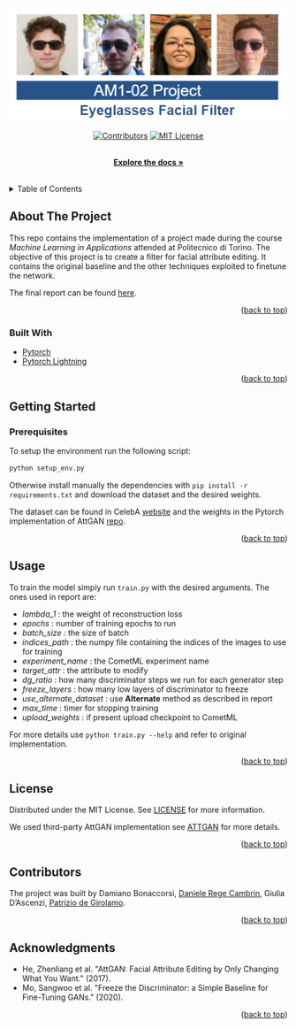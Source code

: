 
<div id="top"></div>
<!--
*** Thanks for checking out the Best-README-Template. If you have a suggestion
*** that would make this better, please fork the repo and create a pull request
*** or simply open an issue with the tag "enhancement".
*** Don't forget to give the project a star!
*** Thanks again! Now go create something AMAZING! :D
-->



<!-- PROJECT SHIELDS -->
<!--
*** I'm using markdown "reference style" links for readability.
*** Reference links are enclosed in brackets [ ] instead of parentheses ( ).
*** See the bottom of this document for the declaration of the reference variables
*** for contributors-url, forks-url, etc. This is an optional, concise syntax you may use.
*** https://www.markdownguide.org/basic-syntax/#reference-style-links
-->
<div align="center">

<h3 align="center"><img src=titolo.PNG></h3>

[![Contributors][contributors-shield]][contributors-url]
[![MIT License][license-shield]][license-url]

  <p align="center">
    <br />
    <a href="https://github.com/MLinApp-polito/mla-prj-02-am1.git/doc"><strong>Explore the docs »</strong></a>
    <br />
    <br />
  </p>
</div>



<!-- TABLE OF CONTENTS -->
<details>
  <summary>Table of Contents</summary>
  <ol>
    <li>
      <a href="#about-the-project">About The Project</a>
      <ul>
        <li><a href="#built-with">Built With</a></li>
      </ul>
    </li>
    <li>
      <a href="#getting-started">Getting Started</a>
      <ul>
        <li><a href="#prerequisites">Prerequisites</a></li>
        <li><a href="#installation">Installation</a></li>
      </ul>
    </li>
    <li><a href="#usage">Usage</a></li>
    <li><a href="#roadmap">Roadmap</a></li>
    <li><a href="#contributing">Contributing</a></li>
    <li><a href="#license">License</a></li>
    <li><a href="#contact">Contact</a></li>
    <li><a href="#acknowledgments">Acknowledgments</a></li>
  </ol>
</details>



<!-- ABOUT THE PROJECT -->
## About The Project

This repo contains the implementation of a project made during the course *Machine Learning in Applications* attended at Politecnico di Torino. 
The objective of this project is to create a filter for facial attribute editing. It contains the original baseline and the
other techniques exploited to finetune the network.

The final report can be found [here](doc/report.pdf).

<p align="right">(<a href="#top">back to top</a>)</p>



### Built With

- [Pytorch](https://pytorch.org/)
- [Pytorch Lightning](https://www.pytorchlightning.ai/)


<p align="right">(<a href="#top">back to top</a>)</p>


<!-- GETTING STARTED -->
## Getting Started

### Prerequisites

To setup the environment run the following script:  
  ```bash
  python setup_env.py
  ```
Otherwise install manually the dependencies with `pip install -r requirements.txt` and download the dataset and the desired weights.

The dataset can be found in CelebA [website](http://mmlab.ie.cuhk.edu.hk/projects/CelebA.html) and the weights in the Pytorch
implementation of AttGAN [repo](https://github.com/elvisyjlin/AttGAN-PyTorch).

<p align="right">(<a href="#top">back to top</a>)</p>

<!-- USAGE EXAMPLES -->
## Usage

To train the model simply run `train.py` with the desired arguments. The ones used in report are:
- *lambda_1* : the weight of reconstruction loss
- *epochs* : number of training epochs to run
- *batch_size* : the size of batch
- *indices_path* : the numpy file containing the indices of the images to use for training
- *experiment_name* : the CometML experiment name
- *target_attr* : the attribute to modify
- *dg_ratio* : how many discriminator steps we run for each generator step
- *freeze_layers* : how many low layers of discriminator to freeze
- *use_alternate_dataset* : use **Alternate** method as described in report
- *max_time* : timer for stopping training
- *upload_weights* : if present upload checkpoint to CometML

For more details use `python train.py --help` and refer to original implementation.

<p align="right">(<a href="#top">back to top</a>)</p>

<!-- LICENSE -->
## License

Distributed under the MIT License. See [LICENSE](LICENSE) for more information.

We used third-party AttGAN implementation see [ATTGAN](licenses/ATTGAN) for more details.

<p align="right">(<a href="#top">back to top</a>)</p>

## Contributors

The project was built by Damiano Bonaccorsi, [Daniele Rege Cambrin](https://github.com/DarthReca), Giulia D’Ascenzi, [Patrizio de Girolamo](https://github.com/patriziodegirolamo).

<p align="right">(<a href="#top">back to top</a>)</p>


<!-- ACKNOWLEDGMENTS -->
## Acknowledgments

- He, Zhenliang et al. "AttGAN: Facial Attribute Editing by Only Changing What You Want." (2017).
- Mo, Sangwoo et al. "Freeze the Discriminator: a Simple Baseline for Fine-Tuning GANs." (2020).

<p align="right">(<a href="#top">back to top</a>)</p>



<!-- MARKDOWN LINKS & IMAGES -->
<!-- https://www.markdownguide.org/basic-syntax/#reference-style-links -->
[contributors-shield]: https://img.shields.io/github/contributors/DarthReca/mlinapp-project.svg?style=flat
[contributors-url]: https://github.com/DarthReca/mlinapp-project/graphs/contributors
[forks-shield]: https://img.shields.io/github/forks/github_username/repo_name.svg?style=for-the-badge
[forks-url]: https://github.com/github_username/repo_name/network/members
[stars-shield]: https://img.shields.io/github/stars/github_username/repo_name.svg?style=for-the-badge
[stars-url]: https://github.com/github_username/repo_name/stargazers
[issues-shield]: https://img.shields.io/github/issues/github_username/repo_name.svg?style=for-the-badge
[issues-url]: https://github.com/github_username/repo_name/issues
[license-shield]: https://img.shields.io/github/license/DarthReca/mlinapp-project.svg?style=flat
[license-url]: https://github.com/DarthReca/mlinapp-project/blob/main/LICENSE
[linkedin-shield]: https://img.shields.io/badge/-LinkedIn-black.svg?style=for-the-badge&logo=linkedin&colorB=555
[linkedin-url]: https://linkedin.com/in/linkedin_username
[product-screenshot]: images/screenshot.png

